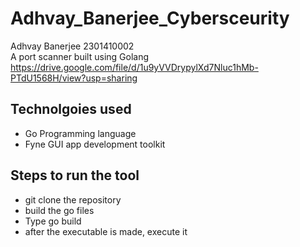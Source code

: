 # Adhvay_Banerjee_Cybersceurity

Adhvay Banerjee 2301410002  
A port scanner built using Golang
https://drive.google.com/file/d/1u9yVVDrypylXd7Nluc1hMb-PTdU1568H/view?usp=sharing

## Technolgoies used

- Go Programming language  
- Fyne GUI app development toolkit

## Steps to run the tool

- git clone the repository  
- build the go files
- Type go build <project-file>
- after the executable is made, execute it
